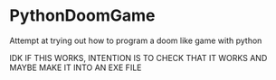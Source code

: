 # PythonDoomGame
Attempt at trying out how to program a doom like game with python


IDK IF THIS WORKS, INTENTION IS TO CHECK THAT IT WORKS AND MAYBE MAKE IT INTO AN EXE FILE
